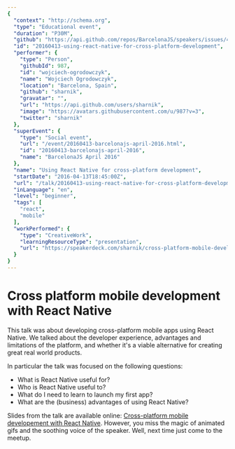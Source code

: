 ```yaml
---
{
  "context": "http://schema.org",
  "type": "Educational event",
  "duration": "P30M",
  "github": "https://api.github.com/repos/BarcelonaJS/speakers/issues/4",
  "id": "20160413-using-react-native-for-cross-platform-development",
  "performer": {
    "type": "Person",
    "githubId": 987,
    "id": "wojciech-ogrodowczyk",
    "name": "Wojciech Ogrodowczyk",
    "location": "Barcelona, Spain",
    "github": "sharnik",
    "gravatar": "",
    "url": "https://api.github.com/users/sharnik",
    "image": "https://avatars.githubusercontent.com/u/987?v=3",
    "twitter": "sharnik"
  },
  "superEvent": {
    "type": "Social event",
    "url": "/event/20160413-barcelonajs-april-2016.html",
    "id": "20160413-barcelonajs-april-2016",
    "name": "BarcelonaJS April 2016"
  },
  "name": "Using React Native for cross-platform development",
  "startDate": "2016-04-13T18:45:00Z",
  "url": "/talk/20160413-using-react-native-for-cross-platform-development.html",
  "inLanguage": "en",
  "level": "beginner",
  "tags": [
    "react",
    "mobile"
  ],
  "workPerformed": {
    "type": "CreativeWork",
    "learningResourceType": "presentation",
    "url": "https://speakerdeck.com/sharnik/cross-platform-mobile-development-with-react-native"
  }
}
---
```


# Cross platform mobile development with React Native

This talk was about developing cross-platform mobile apps using React Native. We talked about the developer experience, advantages and limitations of the platform, and whether it's a viable alternative for creating great real world products.

In particular the talk was focused on the following questions:

* What is React Native useful for?
* Who is React Native useful to?
* What do I need to learn to launch my first app?
* What are the (business) advantages of using React Native?

Slides from the talk are available online: [Cross-platform mobile developement with React Native](https://speakerdeck.com/sharnik/cross-platform-mobile-development-with-react-native). However, you miss the magic of animated gifs and the soothing voice of the speaker. Well, next time just come to the meetup.

